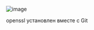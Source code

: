 ![image](https://user-images.githubusercontent.com/41470575/210205352-61653ee4-ff8c-44b6-a129-ad07755e82c8.png)

openssl установлен вместе с Git
